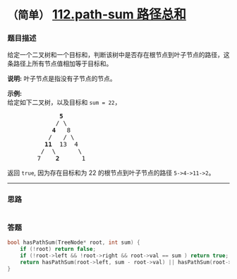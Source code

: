 # `（简单）`  [112.path-sum 路径总和](https://leetcode-cn.com/problems/path-sum/)

### 题目描述
<p>给定一个二叉树和一个目标和，判断该树中是否存在根节点到叶子节点的路径，这条路径上所有节点值相加等于目标和。</p>

<p><strong>说明:</strong>&nbsp;叶子节点是指没有子节点的节点。</p>

<p><strong>示例:</strong>&nbsp;<br>
给定如下二叉树，以及目标和 <code>sum = 22</code>，</p>

<pre>              <strong>5</strong>
             / \
            <strong>4 </strong>  8
           /   / \
          <strong>11 </strong> 13  4
         /  \      \
        7    <strong>2</strong>      1
</pre>

<p>返回 <code>true</code>, 因为存在目标和为 22 的根节点到叶子节点的路径 <code>5-&gt;4-&gt;11-&gt;2</code>。</p>


---
### 思路
```
```

### 答题
``` C++
bool hasPathSum(TreeNode* root, int sum) {
    if (!root) return false;
    if (!root->left && !root->right && root->val == sum ) return true;
    return hasPathSum(root->left, sum - root->val) || hasPathSum(root->right, sum - root->val);
}
```

